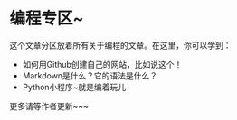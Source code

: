 # 编程专区~

这个文章分区放着所有关于编程的文章。在这里，你可以学到：
- 如何用Github创建自己的网站，比如说这个！
- Markdown是什么？它的语法是什么？
- Python小程序~就是编着玩儿

更多请等作者更新~~~
